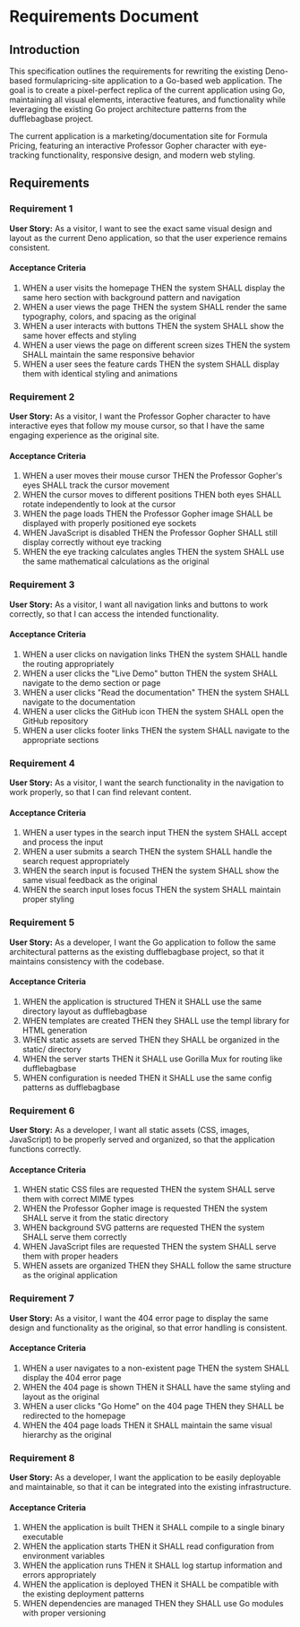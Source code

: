 # Requirements Document

## Introduction

This specification outlines the requirements for rewriting the existing Deno-based formulapricing-site application to a Go-based web application. The goal is to create a pixel-perfect replica of the current application using Go, maintaining all visual elements, interactive features, and functionality while leveraging the existing Go project architecture patterns from the dufflebagbase project.

The current application is a marketing/documentation site for Formula Pricing, featuring an interactive Professor Gopher character with eye-tracking functionality, responsive design, and modern web styling.

## Requirements

### Requirement 1

**User Story:** As a visitor, I want to see the exact same visual design and layout as the current Deno application, so that the user experience remains consistent.

#### Acceptance Criteria

1. WHEN a user visits the homepage THEN the system SHALL display the same hero section with background pattern and navigation
2. WHEN a user views the page THEN the system SHALL render the same typography, colors, and spacing as the original
3. WHEN a user interacts with buttons THEN the system SHALL show the same hover effects and styling
4. WHEN a user views the page on different screen sizes THEN the system SHALL maintain the same responsive behavior
5. WHEN a user sees the feature cards THEN the system SHALL display them with identical styling and animations

### Requirement 2

**User Story:** As a visitor, I want the Professor Gopher character to have interactive eyes that follow my mouse cursor, so that I have the same engaging experience as the original site.

#### Acceptance Criteria

1. WHEN a user moves their mouse cursor THEN the Professor Gopher's eyes SHALL track the cursor movement
2. WHEN the cursor moves to different positions THEN both eyes SHALL rotate independently to look at the cursor
3. WHEN the page loads THEN the Professor Gopher image SHALL be displayed with properly positioned eye sockets
4. WHEN JavaScript is disabled THEN the Professor Gopher SHALL still display correctly without eye tracking
5. WHEN the eye tracking calculates angles THEN the system SHALL use the same mathematical calculations as the original

### Requirement 3

**User Story:** As a visitor, I want all navigation links and buttons to work correctly, so that I can access the intended functionality.

#### Acceptance Criteria

1. WHEN a user clicks on navigation links THEN the system SHALL handle the routing appropriately
2. WHEN a user clicks the "Live Demo" button THEN the system SHALL navigate to the demo section or page
3. WHEN a user clicks "Read the documentation" THEN the system SHALL navigate to the documentation
4. WHEN a user clicks the GitHub icon THEN the system SHALL open the GitHub repository
5. WHEN a user clicks footer links THEN the system SHALL navigate to the appropriate sections

### Requirement 4

**User Story:** As a visitor, I want the search functionality in the navigation to work properly, so that I can find relevant content.

#### Acceptance Criteria

1. WHEN a user types in the search input THEN the system SHALL accept and process the input
2. WHEN a user submits a search THEN the system SHALL handle the search request appropriately
3. WHEN the search input is focused THEN the system SHALL show the same visual feedback as the original
4. WHEN the search input loses focus THEN the system SHALL maintain proper styling

### Requirement 5

**User Story:** As a developer, I want the Go application to follow the same architectural patterns as the existing dufflebagbase project, so that it maintains consistency with the codebase.

#### Acceptance Criteria

1. WHEN the application is structured THEN it SHALL use the same directory layout as dufflebagbase
2. WHEN templates are created THEN they SHALL use the templ library for HTML generation
3. WHEN static assets are served THEN they SHALL be organized in the static/ directory
4. WHEN the server starts THEN it SHALL use Gorilla Mux for routing like dufflebagbase
5. WHEN configuration is needed THEN it SHALL use the same config patterns as dufflebagbase

### Requirement 6

**User Story:** As a developer, I want all static assets (CSS, images, JavaScript) to be properly served and organized, so that the application functions correctly.

#### Acceptance Criteria

1. WHEN static CSS files are requested THEN the system SHALL serve them with correct MIME types
2. WHEN the Professor Gopher image is requested THEN the system SHALL serve it from the static directory
3. WHEN background SVG patterns are requested THEN the system SHALL serve them correctly
4. WHEN JavaScript files are requested THEN the system SHALL serve them with proper headers
5. WHEN assets are organized THEN they SHALL follow the same structure as the original application

### Requirement 7

**User Story:** As a visitor, I want the 404 error page to display the same design and functionality as the original, so that error handling is consistent.

#### Acceptance Criteria

1. WHEN a user navigates to a non-existent page THEN the system SHALL display the 404 error page
2. WHEN the 404 page is shown THEN it SHALL have the same styling and layout as the original
3. WHEN a user clicks "Go Home" on the 404 page THEN they SHALL be redirected to the homepage
4. WHEN the 404 page loads THEN it SHALL maintain the same visual hierarchy as the original

### Requirement 8

**User Story:** As a developer, I want the application to be easily deployable and maintainable, so that it can be integrated into the existing infrastructure.

#### Acceptance Criteria

1. WHEN the application is built THEN it SHALL compile to a single binary executable
2. WHEN the application starts THEN it SHALL read configuration from environment variables
3. WHEN the application runs THEN it SHALL log startup information and errors appropriately
4. WHEN the application is deployed THEN it SHALL be compatible with the existing deployment patterns
5. WHEN dependencies are managed THEN they SHALL use Go modules with proper versioning